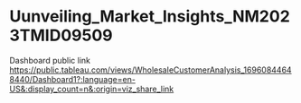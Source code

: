 # Uunveiling_Market_Insights_NM2023TMID09509

Dashboard public link https://public.tableau.com/views/WholesaleCustomerAnalysis_16960844648440/Dashboard1?:language=en-US&:display_count=n&:origin=viz_share_link
